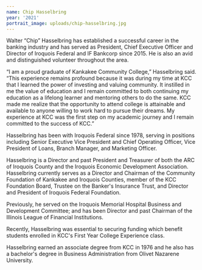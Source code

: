 ```yaml
---
name: Chip Hasselbring
year: '2021'
portrait_image: uploads/chip-hasselbring.jpg
---
```

Walter “Chip” Hasselbring has established a successful career in the banking industry and has served as President, Chief Executive Officer and Director of Iroquois Federal and IF Bankcorp since 2015. He is also an avid and distinguished volunteer throughout the area.

“I am a proud graduate of Kankakee Community College,” Hasselbring said. “This experience remains profound because it was during my time at KCC that I learned the power of investing and valuing community. It instilled in me the value of education and I remain committed to both continuing my education as a lifelong learner and mentoring others to do the same. KCC made me realize that the opportunity to attend college is attainable and available to anyone willing to work hard to pursue their dreams. My experience at KCC was the first step on my academic journey and I remain committed to the success of KCC.”

Hasselbring has been with Iroquois Federal since 1978, serving in positions including Senior Executive Vice President and Chief Operating Officer, Vice President of Loans, Branch Manager, and Marketing Officer.

Hasselbring is a Director and past President and Treasurer of both the ARC of Iroquois County and the Iroquois Economic Development Association. Hasselbring currently serves as a Director and Chairman of the Community Foundation of Kankakee and Iroquois Counties, member of the KCC Foundation Board, Trustee on the Banker's Insurance Trust, and Director and President of Iroquois Federal Foundation.

Previously, he served on the Iroquois Memorial Hospital Business and Development Committee; and has been Director and past Chairman of the Illinois League of Financial Institutions.

Recently, Hasselbring was essential to securing funding which benefit students enrolled in KCC's First Year College Experience class.

Hasselbring earned an associate degree from KCC in 1976 and he also has a bachelor's degree in Business Administration from Olivet Nazarene University.
